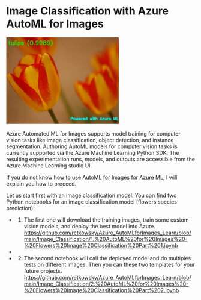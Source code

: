 # Image Classification with Azure AutoML for Images

<img src = "image.jpg"  width = 300>

Azure Automated ML for Images supports model training for computer vision tasks like image classification, object detection, and instance segmentation. 
Authoring AutoML models for computer vision tasks is currently supported via the Azure Machine Learning Python SDK. The resulting experimentation runs, models, and outputs are accessible from the Azure Machine Learning studio UI. 

If you do not know how to use AutoML for Images for Azure ML, I will explain you how to proceed.

Let us start first with an image classification model. You can find two Python notebooks for an image classification model (flowers species prediction): 
- 1. The first one will download the training images, train some custom vision models, and deploy the best model into Azure. https://github.com/retkowsky/Azure_AutoMLforImages_Learn/blob/main/Image_Classification/1.%20AutoML%20for%20Images%20-%20Flowers%20Image%20Classification%20Part%201.ipynb
- <br>
- 2. The second notebook will call the deployed model and do multiples tests on different images. Then you can these two templates for your future projects.
https://github.com/retkowsky/Azure_AutoMLforImages_Learn/blob/main/Image_Classification/2.%20AutoML%20for%20Images%20-%20Flowers%20Image%20Classification%20Part%202.ipynb

